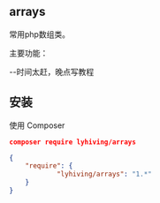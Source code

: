 ## arrays

常用php数组类。

主要功能：

--时间太赶，晚点写教程


## 安装

使用 Composer

```json
composer require lyhiving/arrays
```

```json
{
    "require": {
            "lyhiving/arrays": "1.*"
    }
}
```
